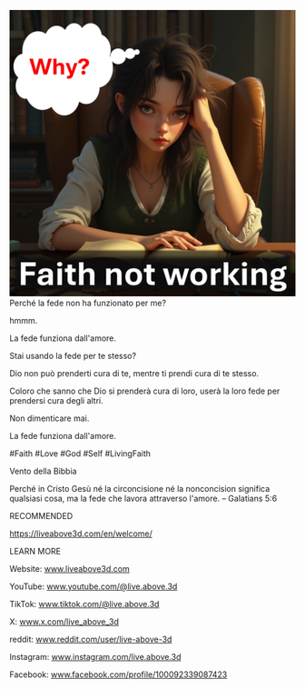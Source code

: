 ![Video cover image](../Slide1.jpeg)
Perché la fede non ha funzionato per me?

hmmm.

La fede funziona dall'amore.

Stai usando la fede per te stesso?

Dio non può prenderti cura di te, mentre ti prendi cura di te stesso.

Coloro che sanno che Dio si prenderà cura di loro, userà la loro fede per prendersi cura degli altri.

Non dimenticare mai.

La fede funziona dall'amore.

#Faith #Love #God #Self #LivingFaith


Vento della Bibbia

Perché in Cristo Gesù né la circoncisione né la nonconcision significa qualsiasi cosa, ma la fede che lavora attraverso l'amore. – Galatians 5:6


RECOMMENDED

https://liveabove3d.com/en/welcome/


LEARN MORE

Website: www.liveabove3d.com

YouTube: www.youtube.com/@live.above.3d

TikTok: www.tiktok.com/@live.above.3d

X: www.x.com/live_above_3d

reddit: www.reddit.com/user/live-above-3d

Instagram: www.instagram.com/live.above.3d

Facebook: www.facebook.com/profile/100092339087423